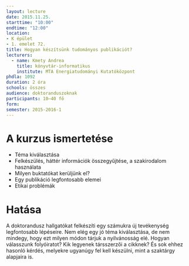 ```yaml
---
layout: lecture
date: 2015.11.25.
starttime: "10:00"
endtime: "12:00"
location:
- K épület
- 1. emelet 72.
title: Hogyan készítsünk tudományos publikációt?
lecturers:
  - name: Kmety Andrea
    title: könyvtár-informatikus
    institute: MTA Energiatudományi Kutatóközpont
phdla: 1092
duration: 2 óra
schools: összes
audience: doktoranduszoknak
participants: 10–40 fő
form: 
semester: 2015-2016-1
---
```


# A kurzus ismertetése

* Téma kiválasztása
* Felkészülés, háttér információk összegyűjtése, a szakirodalom használata
* Milyen buktatókat kerüljünk el?
* Egy publikáció legfontosabb elemei
* Etikai problémák

# Hatása

A doktorandusz hallgatókat felkészíti egy számukra új tevékenység legfontosabb lépéseire. Nem elég egy jó téma kiválasztása, de nem mindegy, hogy ezt milyen módon tárjuk a nyilvánosság elé. Hogyan válasszunk folyóiratot? Kik legyenek társszerzői a cikknek? És sok ehhez hasonló kérdés, melyekre ugyanúgy fel kell készülni, mint a szaktárgy alapjaira is.

